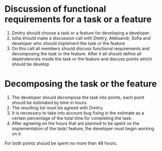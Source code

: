 # Discussion of functional requirements for a task or a feature

1. Dmitry should choose a task or a feature for developing a developer
2. Iuliia should make a discussion call with Dmitry, Aleksandr, Sofia and developer who should implement the task or the feature
3. On this call all members should discuss functional requirements and decomposing the task or the feature. After it all should define all dependencies inside the task or the feature and discuss points which should be develop

# Decomposing the task or the feature

1. The developer should decompose the task into points, each point should be estimated by time in hours. 
2. The resulting list must be agreed with Dmitry. 
3. It is necessary to take into account bug fixing in the estimate as a certain percentage of the total time for completing the task. 
4. After agreeing on the hours that are planned to be spent on the implementation of the task/ feature, the developer must begin working on it.

For both points should be spent no more than 48 hours. 
